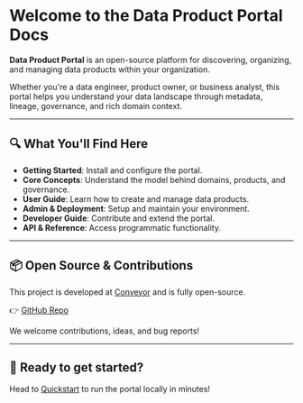 # Welcome to the Data Product Portal Docs

**Data Product Portal** is an open-source platform for discovering, organizing, and managing data products within your organization.

Whether you're a data engineer, product owner, or business analyst, this portal helps you understand your data landscape through metadata, lineage, governance, and rich domain context.

---

## 🔍 What You'll Find Here

- **Getting Started**: Install and configure the portal.
- **Core Concepts**: Understand the model behind domains, products, and governance.
- **User Guide**: Learn how to create and manage data products.
- **Admin & Deployment**: Setup and maintain your environment.
- **Developer Guide**: Contribute and extend the portal.
- **API & Reference**: Access programmatic functionality.

---

## 📦 Open Source & Contributions

This project is developed at [Conveyor](https://www.conveyordata.io) and is fully open-source.

👉 [GitHub Repo](https://github.com/conveyordata/data-product-portal)

We welcome contributions, ideas, and bug reports!

---

## 🚀 Ready to get started?

Head to [Quickstart](./getting-started/quickstart.md) to run the portal locally in minutes!
